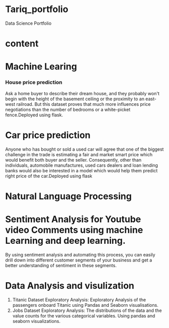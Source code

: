 # Tariq_portfolio
Data Science Portfolio

#  content
#  Machine Learing

### House price prediction 
 
Ask a home buyer to describe their dream house, and they probably won't begin with the height of the basement ceiling or the proximity to an east-west railroad. But this dataset proves that much more influences price negotiations than the number of bedrooms or a white-picket fence.Deployed using flask.

#   Car price prediction
 Anyone who has bought or sold a used car will agree that one of the biggest challenge in the trade is estimating a fair and market smart price which would benefit both buyer and the seller. Consequently, other than individuals, automobile manufactures, used cars dealers and loan lending banks would also be interested in a model which would help them predict right price of the car.Deployed using flask


#  Natural Language Processing

#   Sentiment Analysis for Youtube video Comments using machine Learning and deep learning.
By using sentiment analysis and automating this process, you can easily drill down into different customer segments of your business and get a better understanding of sentiment in these segments.


#  Data Analysis and visulization

 1. Titanic Dataset Exploratory Analysis: Exploratory Analysis of the passengers onboard Titanic using Pandas and Seaborn visualisations.
 2. Jobs Dataset Exploratory Analysis: The distributions of the data and the value counts for the various categorical variables. Using pandas and seaborn visualizations.
